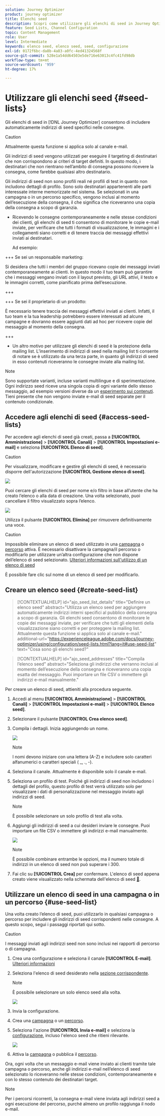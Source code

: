 ```yaml
---
solution: Journey Optimizer
product: journey optimizer
title: Elenchi seed
description: Scopri come utilizzare gli elenchi di seed in Journey Optimizer
feature: Seed Lists, Channel Configuration
topic: Content Management
role: User
level: Intermediate
keywords: elenco seed, elenco seed, seed, configurazione
exl-id: 0172f6bc-da8b-4a83-a0fc-4ed41324568f
source-git-commit: 528e1a54dd64503e5de716e63013c4fc41fd98db
workflow-type: tm+mt
source-wordcount: '959'
ht-degree: 17%

---
```


# Utilizzare gli elenchi seed {#seed-lists}

Gli elenchi di seed in [!DNL Journey Optimizer] consentono di includere automaticamente indirizzi di seed specifici nelle consegne.

>[!CAUTION]
>
>Attualmente questa funzione si applica solo al canale e-mail.

Gli indirizzi di seed vengono utilizzati per eseguire il targeting di destinatari che non corrispondono ai criteri di target definiti. In questo modo, i destinatari che non rientrano nell’ambito di consegna possono ricevere la consegna, come farebbe qualsiasi altro destinatario.

Gli indirizzi di seed non sono profili reali né profili di test in quanto non includono dettagli di profilo. Sono solo destinatari appartenenti alle parti interessate interne memorizzate nel sistema. Se selezionati in una campagna o in un percorso specifico, vengono inclusi al momento dell’esecuzione della consegna, il che significa che riceveranno una copia della consegna a scopo di garanzia.

* Ricevendo le consegne contemporaneamente e nelle stesse condizioni dei clienti, gli elenchi di seed ti consentono di monitorare le copie e-mail inviate, per verificare che tutti i formati di visualizzazione, le immagini e i collegamenti siano corretti e di tenere traccia dei messaggi effettivi inviati ai destinatari.

  Ad esempio:

+++ Se sei un responsabile marketing:

  Si desidera che tutti i membri del gruppo ricevano copie dei messaggi inviati contemporaneamente ai clienti. In questo modo il tuo team può garantire che i messaggi vengano inviati con il layout previsto, gli URL attivi, il testo e le immagini corretti, come pianificato prima dell’esecuzione.

+++

+++ Se sei il proprietario di un prodotto:

  È necessario tenere traccia dei messaggi effettivi inviati ai clienti. Infatti, il tuo team e la tua leadership potrebbero essere interessati ad alcune campagne e dovranno essere aggiunti dati ad hoc per ricevere copie del messaggio al momento della consegna.

+++

* Un altro motivo per utilizzare gli elenchi di seed è la protezione della mailing list. L’inserimento di indirizzi di seed nella mailing list ti consente di notare se è utilizzato da una terza parte, in quanto gli indirizzi di seed in esso contenuti riceveranno le consegne inviate alla mailing list.

>[!NOTE]
>
>Sono supportate varianti, incluse varianti multilingue e di sperimentazione. Ogni indirizzo seed riceve una singola copia di ogni variante dello stesso messaggio, ad esempio versioni diverse da un [esperimento sui contenuti](../content-management/get-started-experiment.md). Tieni presente che non vengono inviate e-mail di seed separate per il contenuto condizionale.

## Accedere agli elenchi di seed {#access-seed-lists}

Per accedere agli elenchi di seed già creati, passa a **[!UICONTROL Amministrazione]** > **[!UICONTROL Canali]** > **[!UICONTROL Impostazioni e-mail]** e seleziona **[!UICONTROL Elenco di seed]**.

<!--
>[!CAUTION]
>
>Permissions to view, export and manage the seed lists are restricted to [Journey Administrators](../administration/ootb-product-profiles.md#journey-administrator). Learn more about managing [!DNL Journey Optimizer] users' access rights in [this section](../administration/permissions-overview.md).-->

>[!CAUTION]
>
>Per visualizzare, modificare e gestire gli elenchi di seed, è necessario disporre dell&#39;autorizzazione **[!UICONTROL Gestione elenco di seed]**.

![](assets/seed-list-access.png)

Puoi cercare gli elenchi di seed per nome e/o filtro in base all’utente che ha creato l’elenco o alla data di creazione. Una volta selezionato, puoi cancellare il filtro visualizzato sopra l’elenco.

![](assets/seed-list-filtering.png)

Utilizza il pulsante **[!UICONTROL Elimina]** per rimuovere definitivamente una voce.

>[!CAUTION]
>
>Impossibile eliminare un elenco di seed utilizzato in una [campagna](../campaigns/review-activate-campaign.md) o [percorso](../building-journeys/publishing-the-journey.md) attiva. È necessario disattivare la campagna/il percorso o modificarlo per utilizzare un’altra configurazione che non dispone dell’elenco di seed selezionato. [Ulteriori informazioni sull&#39;utilizzo di un elenco di seed](#use-seed-list)

È possibile fare clic sul nome di un elenco di seed per modificarlo. <!--Use the **[!UICONTROL Edit]** button to edit a seed list.-->

## Creare un elenco seed {#create-seed-list}

>[!CONTEXTUALHELP]
>id="ajo_seed_list_details"
>title="Definire un elenco seed"
>abstract="Utilizza un elenco seed per aggiungere automaticamente indirizzi interni specifici al pubblico della consegna a scopo di garanzia. Gli elenchi seed consentono di monitorare le copie dei messaggi inviate, per verificare che tutti gli elementi della visualizzazione siano corretti e per proteggere la mailing list. Attualmente questa funzione si applica solo al canale e-mail."
>additional-url="https://experienceleague.adobe.com/docs/journey-optimizer/using/configuration/seed-lists.html?lang=it#use-seed-list" text="Cosa sono gli elenchi seed?"

>[!CONTEXTUALHELP]
>id="ajo_seed_addresses"
>title="Compila l’elenco seed"
>abstract="Seleziona gli indirizzi che verranno inclusi al momento dell’esecuzione della consegna e riceveranno una copia esatta del messaggio. Puoi importare un file CSV o immettere gli indirizzi e-mail manualmente."

Per creare un elenco di seed, attieniti alla procedura seguente.

1. Accedi al menu **[!UICONTROL Amministrazione]** > **[!UICONTROL Canali]** > **[!UICONTROL Impostazioni e-mail]** > **[!UICONTROL Elenco seed]**.

1. Selezionare il pulsante **[!UICONTROL Crea elenco seed]**.

   <!--![](assets/seed-list-create-button.png)-->

1. Compila i dettagli. Inizia aggiungendo un nome.

   ![](assets/seed-list-details.png)

   >[!NOTE]
   >
   >I nomi devono iniziare con una lettera (A-Z) e includere solo caratteri alfanumerici o caratteri speciali ( _, ., -).

1. Seleziona il canale. Attualmente è disponibile solo il canale e-mail.

1. Seleziona un profilo di test. Poiché gli indirizzi di seed non includono i dettagli del profilo, questo profilo di test verrà utilizzato solo per visualizzare i dati di personalizzazione nel messaggio inviato agli indirizzi di seed.

   >[!NOTE]
   >
   >È possibile selezionare un solo profilo di test alla volta.

1. Aggiungi gli indirizzi di seed a cui desideri inviare le consegne. Puoi importare un file CSV o immettere gli indirizzi e-mail manualmente.

   ![](assets/seed-list-email-addresses.png)

   >[!NOTE]
   >
   >È possibile combinare entrambe le opzioni, ma il numero totale di indirizzi in un elenco di seed non può superare i 300.

1. Fai clic su **[!UICONTROL Crea]** per confermare. L&#39;elenco di seed appena creato viene visualizzato nella schermata dell&#39;elenco di seed [&#128279;](#access-seed-lists).

## Utilizzare un elenco di seed in una campagna o in un percorso {#use-seed-list}

Una volta creato l’elenco di seed, puoi utilizzarlo in qualsiasi campagna o percorso per includere gli indirizzi di seed corrispondenti nelle consegne. A questo scopo, segui i passaggi riportati qui sotto.

>[!CAUTION]
>
>I messaggi inviati agli indirizzi seed non sono inclusi nei rapporti di percorso o di campagna.

1. Crea una configurazione e seleziona il canale **[!UICONTROL E-mail]**. [Ulteriori informazioni](../email/email-settings.md)

1. Seleziona l&#39;elenco di seed desiderato nella [sezione corrispondente](../email/email-settings.md#seed-list).

   >[!NOTE]
   >
   >È possibile selezionare un solo elenco seed alla volta.

   ![](assets/seed-list-surface.png)

1. Invia la configurazione.

1. Crea una [campagna](../campaigns/create-campaign.md) o un [percorso](../building-journeys/journey-gs.md).

1. Seleziona l&#39;azione **[!UICONTROL Invia e-mail]** e seleziona la [configurazione](channel-surfaces.md), incluso l&#39;elenco seed che ritieni rilevante.

   ![](assets/seed-list-campaign-email.png)

1. Attiva la [campagna](../campaigns/review-activate-campaign.md) o pubblica il [percorso](../building-journeys/publishing-the-journey.md).

Ora, ogni volta che un messaggio e-mail viene inviato ai clienti tramite tale campagna o percorso, anche gli indirizzi e-mail nell’elenco di seed selezionato lo riceveranno nelle stesse condizioni, contemporaneamente e con lo stesso contenuto dei destinatari target.

>[!NOTE]
>
>Per i percorsi ricorrenti, la consegna e-mail viene inviata agli indirizzi seed a ogni esecuzione del percorso, purché almeno un profilo raggiunga il nodo e-mail.
